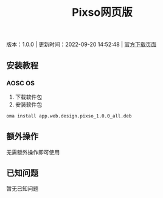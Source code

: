﻿---
id: 1237
title: Pixso网页版
toc: true
weight: 1237
---

版本：1.0.0 | 更新时间：2022-09-20 14:52:48 | [官方下载页面](http://app.loongapps.cn/#/detail/1237)

## 安装教程 

### AOSC OS 

1. 下载软件包
2. 安装软件包

```bash
oma install app.web.design.pixso_1.0.0_all.deb
```

## 额外操作

无需额外操作即可使用

## 已知问题

暂无已知问题

